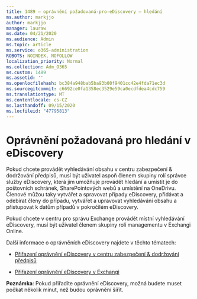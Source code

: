 ```yaml
---
title: 1489 – oprávnění požadovaná-pro-eDiscovery – hledání
ms.author: markjjo
author: markjjo
manager: lauraw
ms.date: 04/21/2020
ms.audience: Admin
ms.topic: article
ms.service: o365-administration
ROBOTS: NOINDEX, NOFOLLOW
localization_priority: Normal
ms.collection: Adm_O365
ms.custom: 1489
ms.assetid: ''
ms.openlocfilehash: bc384a948bab5ba93b00f9401cc42e4fda71ec3d
ms.sourcegitcommit: c6692ce0fa1358ec3529e59ca0ecdfdea4cdc759
ms.translationtype: MT
ms.contentlocale: cs-CZ
ms.lasthandoff: 09/15/2020
ms.locfileid: "47795813"
---
```

# <a name="permissions-required-for-ediscovery-searches"></a>Oprávnění požadovaná pro hledání v eDiscovery

Pokud chcete provádět vyhledávání obsahu v centru zabezpečení & dodržování předpisů, musí být uživatel aspoň členem skupiny rolí správce služby eDiscovery, která jim umožňuje provádět hledání a umístit je do poštovních schránek, SharePointových webů a umístění na OneDrivu. Členové můžou taky vytvářet a spravovat případy eDiscovery, přidávat a odebírat členy do případu, vytvářet a upravovat vyhledávání obsahu a přistupovat k datům případů v pokročilém eDiscovery.

Pokud chcete v centru pro správu Exchange provádět místní vyhledávání eDiscovery, musí být uživatel členem skupiny rolí managementu v Exchangi Online.

Další informace o oprávněních eDiscovery najdete v těchto tématech: 

- [Přiřazení oprávnění eDiscovery v centru zabezpečení & dodržování předpisů](https://docs.microsoft.com/microsoft-365/compliance/assign-ediscovery-permissions)

- [Přiřazení oprávnění eDiscovery v Exchangi](https://docs.microsoft.com/exchange/security-and-compliance/in-place-ediscovery/assign-ediscovery-permissions)

**Poznámka**: Pokud přiřadíte oprávnění eDiscovery, možná budete muset počkat několik minut, než budou oprávnění šířit.
